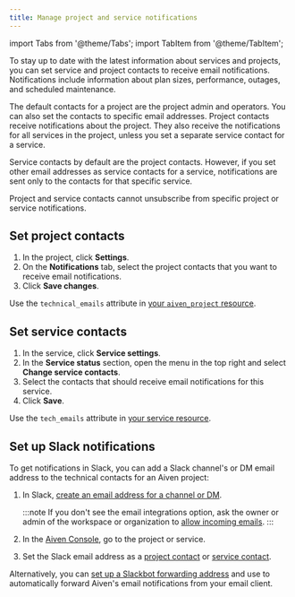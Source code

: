 ```yaml
---
title: Manage project and service notifications
---
```


import Tabs from '@theme/Tabs';
import TabItem from '@theme/TabItem';

To stay up to date with the latest information about services and projects, you can set service and project contacts to receive email notifications.
Notifications include information about plan sizes, performance, outages, and scheduled maintenance.

The default contacts for a project are the project admin and operators. You can also
set the contacts to specific email addresses. Project contacts receive notifications
about the project. They also receive the notifications for all services in the project,
unless you set a separate service contact for a service.

Service contacts by default are the project contacts. However, if you
set other email addresses as service contacts for a service,
notifications are sent only to the contacts for that specific service.

Project and service contacts cannot unsubscribe from specific
project or service notifications.

## Set project contacts

<Tabs groupId="group1">
<TabItem value="console" label="Console" default>

1.  In the project, click **Settings**.
1.  On the **Notifications** tab, select the project contacts that you
    want to receive email notifications.
1.  Click **Save changes**.

</TabItem>
<TabItem value="terraform" label="Terraform">

Use the `technical_emails` attribute in
[your `aiven_project` resource](https://registry.terraform.io/providers/aiven/aiven/latest/docs/resources/project#technical_emails-1).

</TabItem>
</Tabs>

## Set service contacts

<Tabs groupId="group1">
<TabItem value="console" label="Console" default>

1.  In the service, click **Service settings**.
1.  In the **Service status** section, open the menu in the top right
    and select **Change service contacts**.
1.  Select the contacts that should receive email notifications for
    this service.
1.  Click **Save**.

</TabItem>
<TabItem value="terraform" label="Terraform">

Use the `tech_emails` attribute in
[your service resource](https://registry.terraform.io/providers/aiven/aiven/latest/docs).

</TabItem>
</Tabs>

## Set up Slack notifications

To get notifications in Slack, you can add a Slack channel's or DM
email address to the technical contacts for an Aiven project:

1.  In Slack, [create an email address for a channel or
    DM](https://slack.com/help/articles/206819278-Send-emails-to-Slack#h_01F4WDZG8RTCTNAMR4KJ7D419V).

    :::note
    If you don't see the email integrations option, ask the owner or
    admin of the workspace or organization to [allow incoming
    emails](https://slack.com/help/articles/360053335433-Manage-incoming-emails-for-your-workspace-or-organization).
    :::

1.  In the [Aiven Console](https://console.aiven.io/), go to the project or service.

1.  Set the Slack email address as a
    [project contact](/docs/platform/howto/technical-emails#set-project-contacts) or
    [service contact](/docs/platform/howto/technical-emails#set-service-contacts).

Alternatively, you can [set up a Slackbot forwarding
address](https://slack.com/help/articles/206819278-Send-emails-to-Slack#h_01F4WE06MBF06BBHQNZ1G0H2K5)
and use to automatically forward Aiven's email notifications from
your email client.
